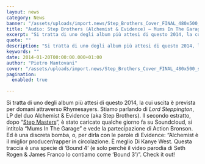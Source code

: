 ```yaml
---
layout: news
category: News
banner: "/assets/uploads/import.news/Step_Brothers_Cover_FINAL_480x500_scaled_cropp.jpg"
title: "Audio: Step Brothers (Alchemist & Evidence) – Mums In The Garage f. Action Bronson"
excerpt: "Si tratta di uno degli album più attesi di questo 2014, la cui uscita è prevista per domani attraverso Rhymesayers. Stiamo parlando di Lord Steppington, LP del duo Alchemist & Evidence (aka Step Brothers). Il secondo estratto, dopo “Step Masters“,  è stato caricato qualche giorno fa su Soundcloud, si intitola “Mums In The Garage” e vede [&hellip"
quote: ""
description: "Si tratta di uno degli album più attesi di questo 2014, la cui uscita è prevista per domani attraverso Rhymesayers. Stiamo parlando di Lord Steppington, LP del duo Alchemist & Evidence (aka Step Brothers). Il secondo estratto, dopo “Step Masters“,  è stato caricato qualche giorno fa su Soundcloud, si intitola “Mums In The Garage” e vede [&hellip"
keywords: ""
date: 2014-01-20T00:00:00.000+01:00
author: "Pietro Mantovani"
cover: "/assets/uploads/import.news/Step_Brothers_Cover_FINAL_480x500_scaled_cropp.jpg"
pagination:
  enabled: true

---
```


[](https://hotmc.com/audio-step-brothers-alchemist-evidence-mums-in-the-garage-f-action-bronson/step%5Fbrothers%5Fcover%5Ffinal%5F480x500%5Fscaled%5Fcropp/)

Si tratta di uno degli album più attesi di questo 2014, la cui uscita è prevista per domani attraverso Rhymesayers. Stiamo parlando di _Lord Steppington_, LP del duo Alchemist & Evidence (aka Step Brothers). Il secondo estratto, dopo “[Step Masters](https://www.youtube.com/watch?v=Unjj5aRtsRk "step masters")“, è stato caricato qualche giorno fa su Soundcloud, si intitola “Mums In The Garage” e vede la partecipazione di Action Bronson. Ed è una discreta bomba, o, per dirla con le parole di Evidence: “Alchemist è il miglior producer/rapper in circolazione. È meglio Di Kanye West. Questa traccia è una specie di ‘Bound 4’ (e solo perché il video parodia di Seth Rogen & James Franco lo contiamo come ‘Bound 3’)”. Check it out!